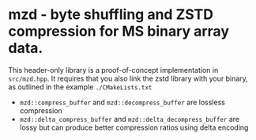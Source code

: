 # mzd - byte shuffling and ZSTD compression for MS binary array data.

This header-only library is a proof-of-concept implementation in `src/mzd.hpp`. It requires that you also link the zstd library with your binary, as outlined in the example `./CMakeLists.txt`

 - `mzd::compress_buffer` and `mzd::decompress_buffer` are lossless compression
 - `mzd::delta_compress_buffer` and `mzd::delta_decompress_buffer` are lossy but can produce better compression ratios using delta encoding